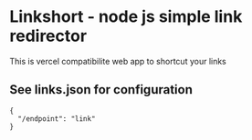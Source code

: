 # Linkshort - node js simple link redirector

This is vercel compatibilite web app to shortcut your links

## See links.json for configuration
```
{
  "/endpoint": "link"
}
```
